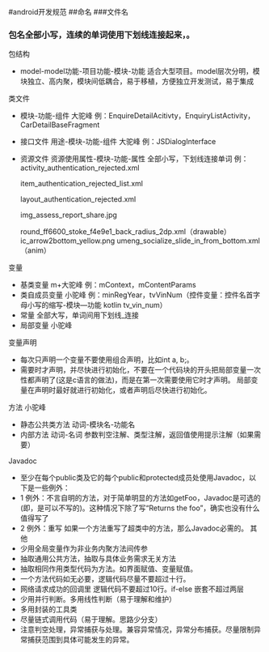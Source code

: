#android开发规范
##命名
###文件名
### 包名全部小写，连续的单词使用下划线连接起来，。
包结构

* model-model功能-项目功能-模块-功能  适合大型项目。model层次分明，模块独立、高内聚，模块间低耦合，易于移植，方便独立开发测试，易于集成

类文件 

* 模块-功能-组件 大驼峰 例：EnquireDetailAcitivty，EnquiryListActivity，CarDetailBaseFragment

* 接口文件 用途-模块-功能-组件 大驼峰 例：JSDialogInterface

* 资源文件 资源使用属性-模块-功能-属性  全部小写，下划线连接单词 例：activity_authentication_rejected.xml

  item_authentication_rejected_list.xml

  layout_authentication_rejected.xml

  img_assess_report_share.jpg

  round_ff6600_stoke_f4e9e1_back_radius_2dp.xml（drawable）
  ic_arrow2bottom_yellow.png
  umeng_socialize_slide_in_from_bottom.xml（anim）

变量

* 基类变量 m+大驼峰 例：mContext，mContentParams
* 类自成员变量 小驼峰  例：minRegYear，tvVinNum（控件变量：控件名首字母小写的缩写-模块—功能 kotlin  tv_vin_num）
* 常量 全部大写，单词间用下划线_连接
* 局部变量 小驼峰

变量声明

* 每次只声明一个变量不要使用组合声明，比如int a, b;。
* 需要时才声明，并尽快进行初始化，不要在一个代码块的开头把局部变量一次性都声明了(这是c语言的做法)，而是在第一次需要使用它时才声明。 局部变量在声明时最好就进行初始化，或者声明后尽快进行初始化。

方法 小驼峰 

* 静态公共类方法 动词-模块名-功能名
* 内部方法 动词-名词 参数判空注解、类型注解，返回值使用提示注解（如果需要）

Javadoc

* 至少在每个public类及它的每个public和protected成员处使用Javadoc，以下是一些例外：
* 1 例外：不言自明的方法，对于简单明显的方法如getFoo，Javadoc是可选的(即，是可以不写的)。这种情况下除了写“Returns the foo”，确实也没有什么值得写了
* 2 例外：重写
  如果一个方法重写了超类中的方法，那么Javadoc必需的。
  其他
* 少用全局变量作为非业务内聚方法间传参
* 抽取通用公共方法，抽取与具体业务需求无关方法
* 抽取相同作用类型代码为方法。如界面赋值、变量赋值。
* 一个方法代码如无必要，逻辑代码尽量不要超过十行。
* 网络请求成功的回调里 逻辑代码不要超过10行。if-else 嵌套不超过两层
* 少用并行判断。多用线性判断（易于理解和维护）
* 多用封装的工具类
* 尽量链式调用代码（易于理解。思路少分支）
* 注意判空处理，异常捕获与处理。兼容异常情况，异常分布捕获。尽量限制异常捕获范围到具体可能发生的异常。


